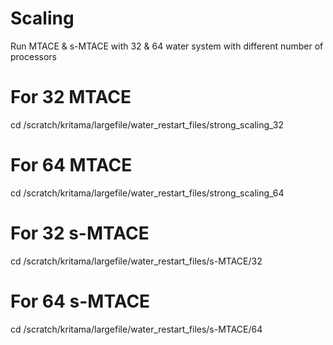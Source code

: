 # Scaling
Run MTACE & s-MTACE with 32 &amp; 64 water system with different number of processors
# For 32 MTACE
cd /scratch/kritama/largefile/water_restart_files/strong_scaling_32
# For 64 MTACE
cd /scratch/kritama/largefile/water_restart_files/strong_scaling_64

# For 32 s-MTACE
cd /scratch/kritama/largefile/water_restart_files/s-MTACE/32
# For 64 s-MTACE
cd /scratch/kritama/largefile/water_restart_files/s-MTACE/64
